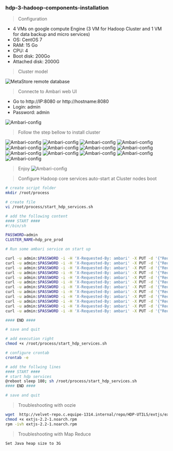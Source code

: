 ### hdp-3-hadoop-components-installation


> Configuration
- 4 VMs on google compute Engine (3 VM for Hadoop Cluster and 1 VM for data backup and micro services)
- OS: CentOS 7
- RAM: 15 Go
- CPU: 4
- Boot disk: 200Go
- Attached disk: 2000G

> Cluster model

![MetaStore remote database](https://github.com/gamboabdoulraoufou/hdp-1-host-config/blob/master/img/archi_v2.png)


> Connecte to Ambari web UI

- Go to http://IP:8080 or http://hostname:8080
- Login: admin
- Password: admin

![Ambari-config](https://github.com/gamboabdoulraoufou/hdp-2-ambari-and-hadoop-components-installation/blob/master/img/ambari_ui.png)


> Follow the step bellow to install cluster

![Ambari-config](https://github.com/gamboabdoulraoufou/hdp-4-hadoop-components-installation/blob/master/img/hdp-3-1.png)
![Ambari-config](https://github.com/gamboabdoulraoufou/hdp-4-hadoop-components-installation/blob/master/img/hdp-3-2.png)
![Ambari-config](https://github.com/gamboabdoulraoufou/hdp-4-hadoop-components-installation/blob/master/img/hdp-3-3.png)
![Ambari-config](https://github.com/gamboabdoulraoufou/hdp-4-hadoop-components-installation/blob/master/img/hdp-3-4.png)
![Ambari-config](https://github.com/gamboabdoulraoufou/hdp-4-hadoop-components-installation/blob/master/img/hdp-3-5.png)
![Ambari-config](https://github.com/gamboabdoulraoufou/hdp-4-hadoop-components-installation/blob/master/img/hdp-3-6.png)
![Ambari-config](https://github.com/gamboabdoulraoufou/hdp-4-hadoop-components-installation/blob/master/img/hdp-3-7.png)
![Ambari-config](https://github.com/gamboabdoulraoufou/hdp-4-hadoop-components-installation/blob/master/img/hdp-3-8.png)
![Ambari-config](https://github.com/gamboabdoulraoufou/hdp-4-hadoop-components-installation/blob/master/img/hdp-3-10-1.png)
![Ambari-config](https://github.com/gamboabdoulraoufou/hdp-4-hadoop-components-installation/blob/master/img/hdp-3-10-2.png)
![Ambari-config](https://github.com/gamboabdoulraoufou/hdp-4-hadoop-components-installation/blob/master/img/hdp-3-10-3.png)
![Ambari-config](https://github.com/gamboabdoulraoufou/hdp-4-hadoop-components-installation/blob/master/img/hdp-3-10-4.png)
![Ambari-config](https://github.com/gamboabdoulraoufou/hdp-4-hadoop-components-installation/blob/master/img/hdp-3-10-5.png)

> Enjoy
![Ambari-config](https://github.com/gamboabdoulraoufou/hdp-4-hadoop-components-installation/blob/master/img/hdp-3-12.png)



> Configure Hadoop core services auto-start at Cluster nodes boot

```sh
# create script folder 
mkdir /root/process

# create file
vi /root/process/start_hdp_services.sh

# add the following content
#### START ####
#!/bin/sh

PASSWORD=admin
CLUSTER_NAME=hdp_pre_prod

# Run some ambari service on start up

curl -u admin:$PASSWORD -i -H 'X-Requested-By: ambari' -X PUT -d '{"RequestInfo": {"context" :"Start HDFS via REST"}, "Body": {"ServiceInfo":{"state": "STARTED"}}}' http://localhost:8080/api/v1/clusters/${CLUSTER_NAME}/services/HDFS
curl -u admin:$PASSWORD -i -H 'X-Requested-By: ambari' -X PUT -d '{"RequestInfo": {"context" :"Start YARN via REST"}, "Body": {"ServiceInfo": {"state": "STARTED"}}}' http://localhost:8080/api/v1/clusters/${CLUSTER_NAME}/services/YARN
curl -u admin:$PASSWORD -i -H 'X-Requested-By: ambari' -X PUT -d '{"RequestInfo": {"context" :"Start MAPREDUCE2 via REST"}, "Body": {"ServiceInfo": {"state": "STARTED"}}}' http://localhost:8080/api/v1/clusters/${CLUSTER_NAME}/services/MAPREDUCE2
curl -u admin:$PASSWORD -i -H 'X-Requested-By: ambari' -X PUT -d '{"RequestInfo": {"context" :"Start TEZ via REST"}, "Body": {"ServiceInfo": {"state": "STARTED"}}}' http://localhost:8080/api/v1/clusters/${CLUSTER_NAME}/services/TEZ
curl -u admin:$PASSWORD -i -H 'X-Requested-By: ambari' -X PUT -d '{"RequestInfo": {"context" :"Start HIVE via REST"}, "Body": {"ServiceInfo": {"state": "STARTED"}}}' http://localhost:8080/api/v1/clusters/${CLUSTER_NAME}/services/HIVE
curl -u admin:$PASSWORD -i -H 'X-Requested-By: ambari' -X PUT -d '{"RequestInfo": {"context" :"Start PIG via REST"}, "Body": {"ServiceInfo": {"state": "STARTED"}}}' http://localhost:8080/api/v1/clusters/${CLUSTER_NAME}/services/PIG
curl -u admin:$PASSWORD -i -H 'X-Requested-By: ambari' -X PUT -d '{"RequestInfo": {"context" :"Start SQOOP via REST"}, "Body": {"ServiceInfo": {"state": "STARTED"}}}' http://localhost:8080/api/v1/clusters/${CLUSTER_NAME}/services/SQOOP
curl -u admin:$PASSWORD -i -H 'X-Requested-By: ambari' -X PUT -d '{"RequestInfo": {"context" :"Start OOZIE via REST"}, "Body": {"ServiceInfo": {"state": "STARTED"}}}' http://localhost:8080/api/v1/clusters/${CLUSTER_NAME}/services/OOZIE
curl -u admin:$PASSWORD -i -H 'X-Requested-By: ambari' -X PUT -d '{"RequestInfo": {"context" :"Start ZOOKEEPER via REST"}, "Body": {"ServiceInfo": {"state": "STARTED"}}}' http://localhost:8080/api/v1/clusters/${CLUSTER_NAME}/services/ZOOKEEPER
curl -u admin:$PASSWORD -i -H 'X-Requested-By: ambari' -X PUT -d '{"RequestInfo": {"context" :"Start AMBARI_METRICS via REST"}, "Body": {"ServiceInfo":{"state": "STARTED"}}}' http://localhost:8080/api/v1/clusters/${CLUSTER_NAME}/services/AMBARI_METRICS
curl -u admin:$PASSWORD -i -H 'X-Requested-By: ambari' -X PUT -d '{"RequestInfo": {"context" :"Start SPARK via REST"}, "Body": {"ServiceInfo": {"state": "STARTED"}}}' http://localhost:8080/api/v1/clusters/${CLUSTER_NAME}/services/SPARK
curl -u admin:$PASSWORD -i -H 'X-Requested-By: ambari' -X PUT -d '{"RequestInfo": {"context" :"Start SLIDER via REST"}, "Body": {"ServiceInfo": {"state": "STARTED"}}}' http://localhost:8080/api/v1/clusters/${CLUSTER_NAME}/services/SLIDER

#### END ####

# save and quit

# add execution right
chmod +x /root/process/start_hdp_services.sh

# configure crontab
crontab -e 

# add the follwing lines
#### START ####
# start hdp services
@reboot sleep 180; sh /root/process/start_hdp_services.sh
#### END ####

# save and quit

```

> Troubleshooting with oozie
```sh
wget  http://velvet-repo.c.equipe-1314.internal/repo/HDP-UTILS/extjs/extjs-2.2-1.noarch.rpm
chmod +x extjs-2.2-1.noarch.rpm 
rpm -ivh extjs-2.2-1.noarch.rpm
```

> Troubleshooting with Map Reduce
```sh
Set Java heap size to 3G
```

